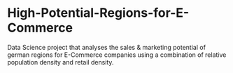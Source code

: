 # High-Potential-Regions-for-E-Commerce
Data Science project that analyses the sales &amp; marketing potential of german regions for E-Commerce companies using a combination of relative population density and retail density.
